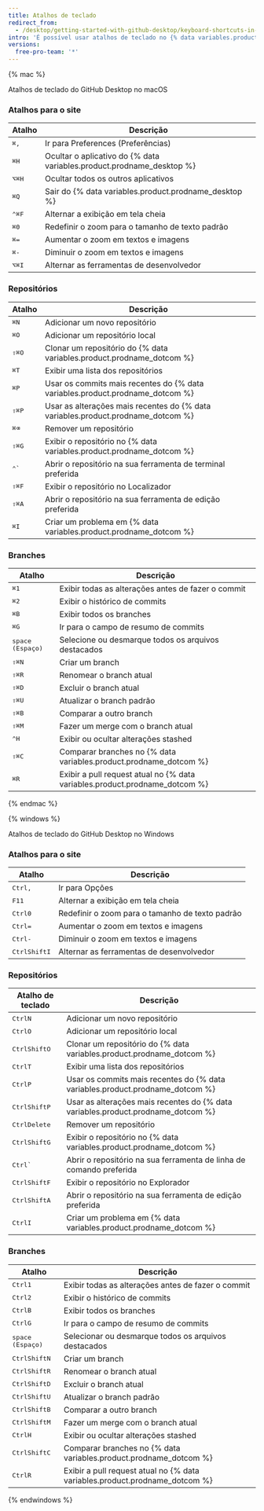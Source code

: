 ```yaml
---
title: Atalhos de teclado
redirect_from:
  - /desktop/getting-started-with-github-desktop/keyboard-shortcuts-in-github-desktop/
intro: 'É possível usar atalhos de teclado no {% data variables.product.prodname_desktop %}.'
versions:
  free-pro-team: '*'
---
```


{% mac %}

Atalhos de teclado do GitHub Desktop no macOS

### Atalhos para o site

| Atalho                               | Descrição                                                                  |
| ------------------------------------ | -------------------------------------------------------------------------- |
| <kbd>⌘</kbd><kbd>,</kbd>             | Ir para Preferences (Preferências)                                         |
| <kbd>⌘</kbd><kbd>H</kbd>             | Ocultar o aplicativo do {% data variables.product.prodname_desktop %} |
| <kbd>⌥</kbd><kbd>⌘</kbd><kbd>H</kbd> | Ocultar todos os outros aplicativos                                        |
| <kbd>⌘</kbd><kbd>Q</kbd>             | Sair do {% data variables.product.prodname_desktop %}                 |
| <kbd>⌃</kbd><kbd>⌘</kbd><kbd>F</kbd> | Alternar a exibição em tela cheia                                          |
| <kbd>⌘</kbd><kbd>0</kbd>             | Redefinir o zoom para o tamanho de texto padrão                            |
| <kbd>⌘</kbd><kbd>=</kbd>             | Aumentar o zoom em textos e imagens                                        |
| <kbd>⌘</kbd><kbd>-</kbd>             | Diminuir o zoom em textos e imagens                                        |
| <kbd>⌥</kbd><kbd>⌘</kbd><kbd>I</kbd> | Alternar as ferramentas de desenvolvedor                                   |

### Repositórios

| Atalho                               | Descrição                                                                             |
| ------------------------------------ | ------------------------------------------------------------------------------------- |
| <kbd>⌘</kbd><kbd>N</kbd>             | Adicionar um novo repositório                                                         |
| <kbd>⌘</kbd><kbd>O</kbd>             | Adicionar um repositório local                                                        |
| <kbd>⇧</kbd><kbd>⌘</kbd><kbd>O</kbd> | Clonar um repositório do {% data variables.product.prodname_dotcom %}            |
| <kbd>⌘</kbd><kbd>T</kbd>             | Exibir uma lista dos repositórios                                                     |
| <kbd>⌘</kbd><kbd>P</kbd>             | Usar os commits mais recentes do {% data variables.product.prodname_dotcom %}    |
| <kbd>⇧</kbd><kbd>⌘</kbd><kbd>P</kbd> | Usar as alterações mais recentes do {% data variables.product.prodname_dotcom %} |
| <kbd>⌘</kbd><kbd>⌫</kbd>             | Remover um repositório                                                                |
| <kbd>⇧</kbd><kbd>⌘</kbd><kbd>G</kbd> | Exibir o repositório no {% data variables.product.prodname_dotcom %}             |
| <kbd>⌃</kbd><kbd>&grave;</kbd>       | Abrir o repositório na sua ferramenta de terminal preferida                           |
| <kbd>⇧</kbd><kbd>⌘</kbd><kbd>F</kbd> | Exibir o repositório no Localizador                                                   |
| <kbd>⇧</kbd><kbd>⌘</kbd><kbd>A</kbd> | Abrir o repositório na sua ferramenta de edição preferida                             |
| <kbd>⌘</kbd><kbd>I</kbd>             | Criar um problema em {% data variables.product.prodname_dotcom %}                |

### Branches

| Atalho                               | Descrição                                                                        |
| ------------------------------------ | -------------------------------------------------------------------------------- |
| <kbd>⌘</kbd><kbd>1</kbd>             | Exibir todas as alterações antes de fazer o commit                               |
| <kbd>⌘</kbd><kbd>2</kbd>             | Exibir o histórico de commits                                                    |
| <kbd>⌘</kbd><kbd>B</kbd>             | Exibir todos os branches                                                         |
| <kbd>⌘</kbd><kbd>G</kbd>             | Ir para o campo de resumo de commits                                             |
| <kbd>space (Espaço)</kbd>            | Selecione ou desmarque todos os arquivos destacados                              |
| <kbd>⇧</kbd><kbd>⌘</kbd><kbd>N</kbd> | Criar um branch                                                                  |
| <kbd>⇧</kbd><kbd>⌘</kbd><kbd>R</kbd> | Renomear o branch atual                                                          |
| <kbd>⇧</kbd><kbd>⌘</kbd><kbd>D</kbd> | Excluir o branch atual                                                           |
| <kbd>⇧</kbd><kbd>⌘</kbd><kbd>U</kbd> | Atualizar o branch padrão                                                        |
| <kbd>⇧</kbd><kbd>⌘</kbd><kbd>B</kbd> | Comparar a outro branch                                                          |
| <kbd>⇧</kbd><kbd>⌘</kbd><kbd>M</kbd> | Fazer um merge com o branch atual                                                |
| <kbd>⌃</kbd><kbd>H</kbd>             | Exibir ou ocultar alterações stashed                                             |
| <kbd>⇧</kbd><kbd>⌘</kbd><kbd>C</kbd> | Comparar branches no {% data variables.product.prodname_dotcom %}           |
| <kbd>⌘</kbd><kbd>R</kbd>             | Exibir a pull request atual no {% data variables.product.prodname_dotcom %} |

{% endmac %}

{% windows %}

Atalhos de teclado do GitHub Desktop no Windows

### Atalhos para o site

| Atalho                                      | Descrição                                       |
| ------------------------------------------- | ----------------------------------------------- |
| <kbd>Ctrl</kbd><kbd>,</kbd>                 | Ir para Opções                                  |
| <kbd>F11</kbd>                              | Alternar a exibição em tela cheia               |
| <kbd>Ctrl</kbd><kbd>0</kbd>                 | Redefinir o zoom para o tamanho de texto padrão |
| <kbd>Ctrl</kbd><kbd>=</kbd>                 | Aumentar o zoom em textos e imagens             |
| <kbd>Ctrl</kbd><kbd>-</kbd>                 | Diminuir o zoom em textos e imagens             |
| <kbd>Ctrl</kbd><kbd>Shift</kbd><kbd>I</kbd> | Alternar as ferramentas de desenvolvedor        |

### Repositórios

| Atalho de teclado                           | Descrição                                                                             |
| ------------------------------------------- | ------------------------------------------------------------------------------------- |
| <kbd>Ctrl</kbd><kbd>N</kbd>                 | Adicionar um novo repositório                                                         |
| <kbd>Ctrl</kbd><kbd>O</kbd>                 | Adicionar um repositório local                                                        |
| <kbd>Ctrl</kbd><kbd>Shift</kbd><kbd>O</kbd> | Clonar um repositório do {% data variables.product.prodname_dotcom %}            |
| <kbd>Ctrl</kbd><kbd>T</kbd>                 | Exibir uma lista dos repositórios                                                     |
| <kbd>Ctrl</kbd><kbd>P</kbd>                 | Usar os commits mais recentes do {% data variables.product.prodname_dotcom %}    |
| <kbd>Ctrl</kbd><kbd>Shift</kbd><kbd>P</kbd> | Usar as alterações mais recentes do {% data variables.product.prodname_dotcom %} |
| <kbd>Ctrl</kbd><kbd>Delete</kbd>            | Remover um repositório                                                                |
| <kbd>Ctrl</kbd><kbd>Shift</kbd><kbd>G</kbd> | Exibir o repositório no {% data variables.product.prodname_dotcom %}             |
| <kbd>Ctrl</kbd><kbd>&grave;</kbd>           | Abrir o repositório na sua ferramenta de linha de comando preferida                   |
| <kbd>Ctrl</kbd><kbd>Shift</kbd><kbd>F</kbd> | Exibir o repositório no Explorador                                                    |
| <kbd>Ctrl</kbd><kbd>Shift</kbd><kbd>A</kbd> | Abrir o repositório na sua ferramenta de edição preferida                             |
| <kbd>Ctrl</kbd><kbd>I</kbd>                 | Criar um problema em {% data variables.product.prodname_dotcom %}                |

### Branches

| Atalho                                      | Descrição                                                                        |
| ------------------------------------------- | -------------------------------------------------------------------------------- |
| <kbd>Ctrl</kbd><kbd>1</kbd>                 | Exibir todas as alterações antes de fazer o commit                               |
| <kbd>Ctrl</kbd><kbd>2</kbd>                 | Exibir o histórico de commits                                                    |
| <kbd>Ctrl</kbd><kbd>B</kbd>                 | Exibir todos os branches                                                         |
| <kbd>Ctrl</kbd><kbd>G</kbd>                 | Ir para o campo de resumo de commits                                             |
| <kbd>space (Espaço)</kbd>                   | Selecionar ou desmarque todos os arquivos destacados                             |
| <kbd>Ctrl</kbd><kbd>Shift</kbd><kbd>N</kbd> | Criar um branch                                                                  |
| <kbd>Ctrl</kbd><kbd>Shift</kbd><kbd>R</kbd> | Renomear o branch atual                                                          |
| <kbd>Ctrl</kbd><kbd>Shift</kbd><kbd>D</kbd> | Excluir o branch atual                                                           |
| <kbd>Ctrl</kbd><kbd>Shift</kbd><kbd>U</kbd> | Atualizar o branch padrão                                                        |
| <kbd>Ctrl</kbd><kbd>Shift</kbd><kbd>B</kbd> | Comparar a outro branch                                                          |
| <kbd>Ctrl</kbd><kbd>Shift</kbd><kbd>M</kbd> | Fazer um merge com o branch atual                                                |
| <kbd>Ctrl</kbd><kbd>H</kbd>                 | Exibir ou ocultar alterações stashed                                             |
| <kbd>Ctrl</kbd><kbd>Shift</kbd><kbd>C</kbd> | Comparar branches no {% data variables.product.prodname_dotcom %}           |
| <kbd>Ctrl</kbd><kbd>R</kbd>                 | Exibir a pull request atual no {% data variables.product.prodname_dotcom %} |

{% endwindows %}

